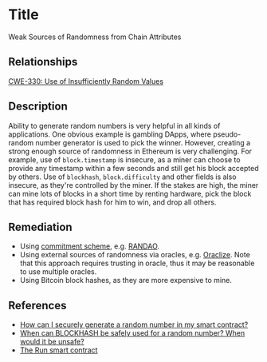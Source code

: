 # Title 
Weak Sources of Randomness from Chain Attributes

## Relationships
[CWE-330: Use of Insufficiently Random Values](https://cwe.mitre.org/data/definitions/330.html)

## Description 

Ability to generate random numbers is very helpful in all kinds of applications. One obvious example is gambling DApps, where pseudo-random number generator is used to pick the winner. However, creating a strong enough source of randomness in Ethereum is very challenging. For example, use of `block.timestamp` is insecure, as a miner can choose to provide any timestamp within a few seconds and still get his block accepted by others. Use of `blockhash`, `block.difficulty` and other fields is also insecure, as they're controlled by the miner. If the stakes are high, the miner can mine lots of blocks in a short time by renting hardware, pick the block that has required block hash for him to win, and drop all others.

## Remediation

* Using [commitment scheme](https://en.wikipedia.org/wiki/Commitment_scheme), e.g. [RANDAO](https://github.com/randao/randao).
* Using external sources of randomness via oracles, e.g. [Oraclize](http://www.oraclize.it/). Note that this approach requires trusting in oracle, thus it may be reasonable to use multiple oracles.
* Using Bitcoin block hashes, as they are more expensive to mine.

## References

* [How can I securely generate a random number in my smart contract?](https://ethereum.stackexchange.com/questions/191/how-can-i-securely-generate-a-random-number-in-my-smart-contract)
* [When can BLOCKHASH be safely used for a random number? When would it be unsafe?](https://ethereum.stackexchange.com/questions/419/when-can-blockhash-be-safely-used-for-a-random-number-when-would-it-be-unsafe)
* [The Run smart contract](https://etherscan.io/address/0xcac337492149bdb66b088bf5914bedfbf78ccc18)
